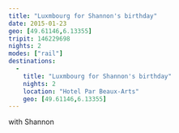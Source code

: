 ```yaml
---
title: "Luxmbourg for Shannon's birthday"
date: 2015-01-23
geo: [49.61146,6.13355]
tripit: 146229698
nights: 2
modes: ["rail"]
destinations:
  -
    title: "Luxmbourg for Shannon's birthday"
    nights: 2
    location: "Hotel Par Beaux-Arts"
    geo: [49.61146,6.13355]
---
```


with Shannon
